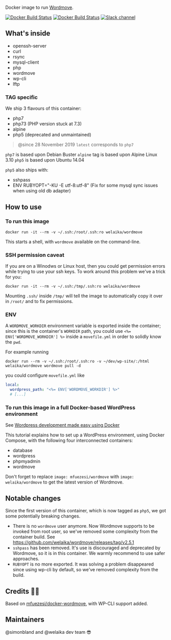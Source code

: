 Docker image to run [Wordmove](https://wptools.it/wordmove/).

[![Docker Build Status](https://img.shields.io/docker/automated/welaika/wordmove.svg)](https://hub.docker.com/r/welaika/wordmove/)
[![Docker Build Status](https://img.shields.io/docker/build/welaika/wordmove.svg)](https://hub.docker.com/r/welaika/wordmove/)
[![Slack channel](https://img.shields.io/badge/Slack-WP--Hub-blue.svg)](https://wphub-auto-invitation.herokuapp.com/)

## What's inside

* openssh-server
* curl
* rsync
* mysql-client
* php
* wordmove
* wp-cli
* lftp

### TAG specific

We ship 3 flavours of this container:

* php7
* php73 (PHP version stuck at 7.3)
* alpine
* php5 (deprecated and unmaintained)

> @since 28 November 2019 `latest` corresponds to `php7`

`php7` is based upon Debian Buster
`alpine` tag is based upon Alpine Linux 3.10
`php5` is based upon Ubuntu 14.04

`php5` also ships with:

* sshpass
* ENV RUBYOPT="-KU -E utf-8:utf-8" (Fix for some mysql sync issues when using old
  db adapter)

## How to use

### To run this image

`docker run -it --rm -v ~/.ssh:/root/.ssh:ro welaika/wordmove`

This starts a shell, with `wordmove` available on the command-line.

### SSH permission caveat

If you are on a Winodws or Linux host, then you could get permission errors
while trying to use your ssh keys. To work around this problem we've
a trick for you:

`docker run -it --rm -v ~/.ssh:/tmp/.ssh:ro welaika/wordmove`

Mounting `.ssh/` inside `/tmp/` will tell the image to automatically copy
it over in `/root/` and to fix permissions.

### ENV

A `WORDMOVE_WORKDIR` environment variable is exported inside the container; since this is the
container's `WORKDIR` path, you could use `<%= ENV['WORDMOVE_WORKDIR'] %>` inside a `movefile.yml`
in order to solidly know the `pwd`.

For example running

```
docker run --rm -v ~/.ssh:/root/.ssh:ro -v ~/dev/wp-site/:/html welaika/wordmove wordmove pull -d
```

you could configure `movefile.yml` like

```yaml
local:
  wordpress_path: "<%= ENV['WORDMOVE_WORKDIR'] %>"
  # [...]
```

### To run this image in a full Docker-based WordPress environment

See [Wordpress development made easy using Docker](
https://medium.com/cluetip/wordpress-development-made-easy-440b564185f2)

This tutorial explains how to set up a WordPress environment, using Docker
Compose, with the following four interconnected containers:

* database
* wordpress
* phpmyadmin
* wordmove

Don't forget to replace `image: mfuezesi/wordmove` with `image:
welaika/wordmove` to get the latest version of Wordmove.

## Notable changes

Since the first version of this container, which is now tagged as `php5`, we got some
potentially breaking changes.

* There is no `wordmove` user anymore. Now Wordmove supports to be invoked from root user,
  so we've removed some complexity from the container build.
  See https://github.com/welaika/wordmove/releases/tag/v2.5.1
* `sshpass` has been removed. It's use is discouraged and deprecated by Wordmove, so it
  is in this container. We warmly recommend to use safer approaches.
* `RUBYOPT` is no more exported. It was solving a problem disappeared since using wp-cli
  by default, so we've removed complexity from the build.

## Credits 🙏🏻

Based on [mfuezesi/docker-wordmove](
https://github.com/mfuezesi/docker-wordmove), with WP-CLI support added.

## Maintainers

@simonbland and @welaika dev team 😎
